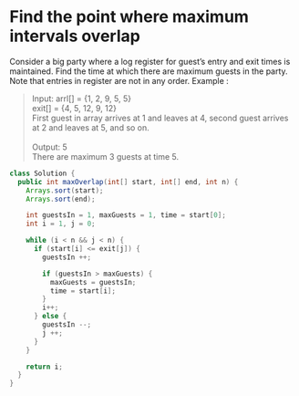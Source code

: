 # Find the point where maximum intervals overlap
Consider a big party where a log register for guest’s entry and exit times is maintained. Find the time at which there are maximum guests in the party. Note that entries in register are not in any order.
Example : 

>Input: arrl[] = {1, 2, 9, 5, 5}\
>       exit[] = {4, 5, 12, 9, 12}\
>First guest in array arrives at 1 and leaves at 4, second guest arrives at 2 and leaves at 5, and so on.\
>\
>Output: 5\
>There are maximum 3 guests at time 5.  

```java
class Solution {
  public int maxOverlap(int[] start, int[] end, int n) {
    Arrays.sort(start);
    Arrays.sort(end);

    int guestsIn = 1, maxGuests = 1, time = start[0];
    int i = 1, j = 0;

    while (i < n && j < n) {
      if (start[i] <= exit[j]) {
        guestsIn ++;

        if (guestsIn > maxGuests) {
          maxGuests = guestsIn;
          time = start[i];
        }
        i++;
      } else {
        guestsIn --;
        j ++;
      }
    }

    return i;
  }
}
```